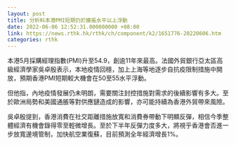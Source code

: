 ```yaml
---
layout: post
title: 分析料本港PMI短期仍於擴張水平以上浮動
date: 2022-06-06 12:52:31.000000000 +08:00
link: https://news.rthk.hk/rthk/ch/component/k2/1651776-20220606.htm
categories: rthk
---
```


本港5月採購經理指數(PMI)升至54.9，創逾11年來最高。法國外貿銀行亞太區高級經濟學家吳卓殷表示，本地疫情回穩，加上上海等地逐步自抗疫限制措施中開放，預期香港PMI短期較大機會在50至55水平浮動。

但他指，內地疫情發展仍未明朗，需要關注封控措施對需求的後續影響有多大。至於歐洲局勢和美國通脹等對供應鏈造成的影響，亦可能持續為香港外貿帶來風險。

吳卓殷提到，香港消費在社交距離措施放寬和消費券帶動下明顯反彈，相信今季整體經濟有機會錄得零至輕微增長。至於下半年反彈力度多大，將視乎香港會否進一步放寬邊境管制，加快航空業復蘇，目前預測全年經濟增長1%。
